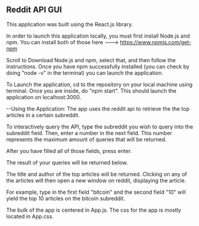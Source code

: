 ## Reddit API GUI

This application was built using the React.js library.

In order to launch this application locally, you must first install Node.js and
npm.  You can install both of those here ---> https://www.npmjs.com/get-npm

Scroll to Download Node.js and npm, select that, and then follow the instructions.
Once you have npm successfully installed (you can check by doing "node -v" in the
terminal) you can launch the application.

To Launch the application, cd to the repository on your local machine using
terminal.  Once you are inside, do "npm start".  This should launch the
application on localhost:3000.

--Using the Application:
The app uses the reddit api to retrieve the the top articles in a certain
subreddit.  

To interactively query the API, type the subreddit you wish to query into the
subreddit field.  Then, enter a number in the next field.  This number
represents the maximum amount of queries that will be returned.  

After you have filled all of those fields, press enter.  

The result of your queries will be returned below.

The title and author of the top articles will be returned.  Clicking on any of
the articles will then open a new window on reddit, displaying the article.

For example, type in the first field "bitcoin" and the second field "10" will
yield the top 10 articles on the bitcoin subreddit.

The bulk of the app is centered in App.js.  The css for the app is mostly located
in App.css.  

